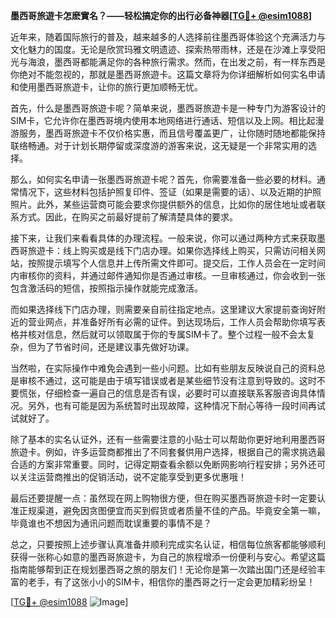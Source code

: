 **墨西哥旅遊卡怎麽實名？——轻松搞定你的出行必备神器[[TG💪+ @esim1088](https://t.me/s/esim1088)]**

近年来，随着国际旅行的普及，越来越多的人选择前往墨西哥体验这个充满活力与文化魅力的国度。无论是欣赏玛雅文明遗迹、探索热带雨林，还是在沙滩上享受阳光与海浪，墨西哥都能满足你的各种旅行需求。然而，在出发之前，有一样东西是你绝对不能忽视的，那就是墨西哥旅遊卡。这篇文章将为你详细解析如何实名申请和使用墨西哥旅遊卡，让你的旅行更加顺畅无忧。

首先，什么是墨西哥旅遊卡呢？简单来说，墨西哥旅遊卡是一种专门为游客设计的SIM卡，它允许你在墨西哥境内使用本地网络进行通话、短信以及上网。相比起漫游服务，墨西哥旅遊卡不仅价格实惠，而且信号覆盖更广，让你随时随地都能保持联络畅通。对于计划长期停留或深度游的游客来说，这无疑是一个非常实用的选择。

那么，如何实名申请一张墨西哥旅遊卡呢？首先，你需要准备一些必要的材料。通常情况下，这些材料包括护照复印件、签证（如果是需要的话）、以及近期的护照照片。此外，某些运营商可能会要求你提供额外的信息，比如你的居住地址或者联系方式。因此，在购买之前最好提前了解清楚具体的要求。

接下来，让我们来看看具体的办理流程。一般来说，你可以通过两种方式来获取墨西哥旅遊卡：线上购买或是线下门店办理。如果你选择线上购买，只需访问相关网站，按照提示填写个人信息并上传所需文件即可。提交后，工作人员会在一定时间内审核你的资料，并通过邮件通知你是否通过审核。一旦审核通过，你会收到一张包含激活码的短信，按照指示操作就能完成激活。

而如果选择线下门店办理，则需要亲自前往指定地点。这里建议大家提前查询好附近的营业网点，并准备好所有必需的证件。到达现场后，工作人员会帮助你填写表格并核对信息，然后就可以领取属于你的专属SIM卡了。整个过程一般不会太复杂，但为了节省时间，还是建议事先做好功课。

当然啦，在实际操作中难免会遇到一些小问题。比如有些朋友反映说自己的资料总是审核不通过，这可能是由于填写错误或者是某些细节没有注意到导致的。这时不要慌张，仔细检查一遍自己的信息是否有误，必要时可以直接联系客服咨询具体情况。另外，也有可能是因为系统暂时出现故障，这种情况下耐心等待一段时间再试试就好了。

除了基本的实名认证外，还有一些需要注意的小贴士可以帮助你更好地利用墨西哥旅遊卡。例如，许多运营商都推出了不同套餐供用户选择，根据自己的需求挑选最合适的方案非常重要。同时，记得定期查看余额以免断网影响行程安排；另外还可以关注运营商推出的促销活动，说不定能享受到更多优惠哦！

最后还要提醒一点：虽然现在网上购物很方便，但在购买墨西哥旅遊卡时一定要认准正规渠道，避免因贪图便宜而买到假货或者质量不佳的产品。毕竟安全第一嘛，毕竟谁也不想因为通讯问题而耽误重要的事情不是？

总之，只要按照上述步骤认真准备并顺利完成实名认证，相信每位旅客都能够顺利获得一张称心如意的墨西哥旅遊卡，为自己的旅程增添一份便利与安心。希望这篇指南能够帮到正在规划墨西哥之旅的朋友们！无论你是第一次踏出国门还是经验丰富的老手，有了这张小小的SIM卡，相信你的墨西哥之行一定会更加精彩纷呈！

[[TG💪+ @esim1088](https://t.me/s/esim1088) ![Image](https://i.postimg.cc/4NQfJmqS/Snipaste-2025-05-13-00-14-12.png)]